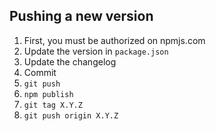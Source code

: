 ## Pushing a new version

1. First, you must be authorized on npmjs.com
2. Update the version in `package.json`
3. Update the changelog
4. Commit
5. `git push`
6. `npm publish`
7. `git tag X.Y.Z`
8. `git push origin X.Y.Z`
